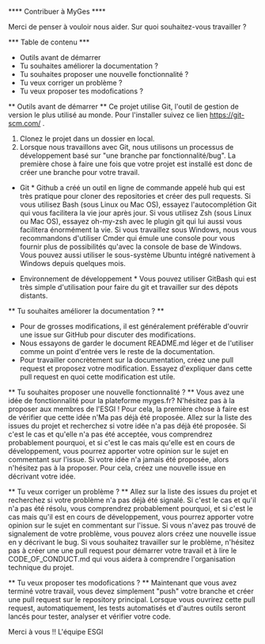 **** Contribuer à MyGes ****

Merci de penser à vouloir nous aider. Sur quoi souhaitez-vous travailler ?

*** Table de contenu ***

- Outils avant de démarrer
- Tu souhaites améliorer la documentation ?
- Tu souhaites proposer une nouvelle fonctionnalité ?
- Tu veux corriger un problème ?
- Tu veux proposer tes modofications ?

** Outils avant de démarrer **
Ce projet utilise Git, l'outil de gestion de version le plus utilisé au monde. Pour l'installer suivez ce lien https://git-scm.com/ .

1. Clonez le projet dans un dossier en local.
2. Lorsque nous travaillons avec Git, nous utilisons un processus de développement basé sur "une branche par fonctionnalité/bug". La première chose à faire une fois que votre projet est installé est donc de créer une branche pour votre travail.

* Git *
Github a créé un outil en ligne de commande appelé hub qui est très pratique pour cloner des repositories et créer des pull requests.
Si vous utilisez Bash (sous Linux ou Mac OS), essayez l'autocomplétion Git qui vous facilitera la vie jour après jour.
Si vous utilisez Zsh (sous Linux ou Mac OS), essayez oh-my-zsh avec le plugin git qui lui aussi vous facilitera énormément la vie.
Si vous travaillez sous Windows, nous vous recommandons d'utiliser Cmder qui émule une console pour vous fournir plus de possibilités qu'avec la console de base de Windows. Vous pouvez aussi utiliser le sous-système Ubuntu intégré nativement à Windows depuis quelques mois.

* Environnement de développement *
Vous pouvez utiliser GitBash qui est très simple d'utilisation pour faire du git et travailler sur des dépots distants.


** Tu souhaites améliorer la documentation ? **
- Pour de grosses modifications, il est généralement préférable d'ouvrir une issue sur GitHub pour discuter des modifications.
- Nous essayons de garder le document README.md léger et de l'utiliser comme un point d'entrée vers le reste de la documentation.
- Pour travailler concrètement sur la documentation, créez une pull request et proposez votre modification. Essayez d'expliquer dans cette pull request en quoi cette modification est utile.


** Tu souhaites proposer une nouvelle fonctionnalité ? **
Vous avez une idée de fonctionnalité pour la plateforme myges.fr? N'hésitez pas à la proposer aux membres de l'ESGI !
Pour cela, la première chose à faire est de vérifier que cette idée n'Ma pas déjà été proposée. Allez sur la liste des issues du projet et recherchez si votre idée n'a pas déjà été proposée. Si c'est le cas et qu'elle n'a pas été acceptée, vous comprendrez probablement pourquoi, et si c'est le cas mais qu'elle est en cours de développement, vous pourrez apporter votre opinion sur le sujet en commentant sur l'issue.
Si votre idée n'a jamais été proposée, alors n'hésitez pas à la proposer. Pour cela, créez une nouvelle issue en décrivant votre idée.


** Tu veux corriger un problème ? ** 
Allez sur la liste des issues du projet et recherchez si votre problème n'a pas déjà été signalé.
Si c'est le cas et qu'il n'a pas été résolu, vous comprendrez probablement pourquoi, et si c'est le cas mais qu'il est en cours de développement, vous pourrez apporter votre opinion sur le sujet en commentant sur l'issue.
Si vous n'avez pas trouvé de signalement de votre problème, vous pouvez alors créez une nouvelle issue en y décrivant le bug.
Si vous souhaitez travailler sur le problème, n'hésitez pas à créer une une pull request pour démarrer votre travail et à lire le CODE_OF_CONDUCT.md qui vous aidera à comprendre l'organisation technique du projet.


** Tu veux proposer tes modofications ? **
Maintenant que vous avez terminé votre travail, vous devez simplement "push" votre branche et créer une pull request sur le repository principal.
Lorsque vous ouvrirez cette pull request, automatiquement, les tests automatisés et d'autres outils seront lancés pour tester, analyser et vérifier votre code.

Merci à vous !!
L'équipe ESGI